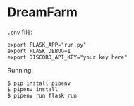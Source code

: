 # DreamFarm

`.env` file:
```
export FLASK_APP="run.py"
export FLASK_DEBUG=1
export DISCORD_API_KEY="your key here"
```

Running:
```
$ pip install pipenv
$ pipenv install
$ pipenv run flask run
```

